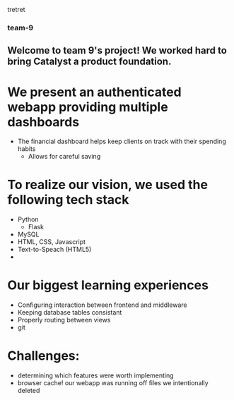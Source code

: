 tretret

### team-9

## Welcome to team 9's project! We worked hard to bring Catalyst a product foundation.

# We present an authenticated webapp providing multiple dashboards
- The financial dashboard helps keep clients on track with their spending habits
	- Allows for careful saving

# To realize our vision, we used the following tech stack
- Python
	- Flask
- MySQL
- HTML, CSS, Javascript
- Text-to-Speach (HTML5)
- 

# Our biggest learning experiences
- Configuring interaction between frontend and middleware
- Keeping database tables consistant
- Properly routing between views
- git

# Challenges:
- determining which features were worth implementing
- browser cache! our webapp was running off files we intentionally deleted

